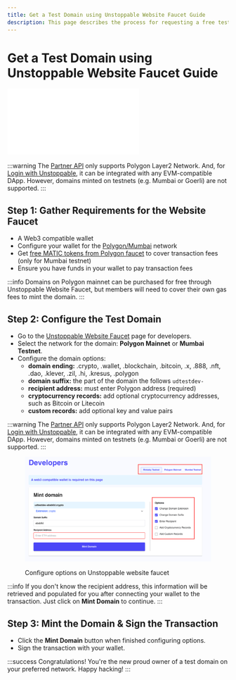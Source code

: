 ```yaml
---
title: Get a Test Domain using Unstoppable Website Faucet Guide
description: This page describes the process for requesting a free test domain as a developer using the Unstoppable Website faucet.
---
```


# Get a Test Domain using Unstoppable Website Faucet Guide

<embed src="/snippets/_test-domain-explain.md" />

:::warning
The [Partner API](/partner/index.md) only supports Polygon Layer2 Network. And, for [Login with Unstoppable](/login-with-unstoppable/get-started-login.md), it can be integrated with any EVM-compatible DApp. However, domains minted on testnets (e.g. Mumbai or Goerli) are not supported.
:::

## Step 1: Gather Requirements for the Website Faucet

* A Web3 compatible wallet
* Configure your wallet for the [Polygon/Mumbai](/manage-domains/guides/add-polygon-to-metamask.md) network
* Get [free MATIC tokens from Polygon faucet](/manage-domains/guides/get-polygon-test-tokens.md) to cover transaction fees (only for Mumbai testnet)
* Ensure you have funds in your wallet to pay transaction fees

:::info
Domains on Polygon mainnet can be purchased for free through Unstoppable Website Faucet, but members will need to cover their own gas fees to mint the domain.
:::

## Step 2: Configure the Test Domain

* Go to the [Unstoppable Website Faucet](https://unstoppabledomains.com/developers/testdomain) page for developers.
* Select the network for the domain: **Polygon Mainnet** or **Mumbai Testnet**.
* Configure the domain options:
  * **domain ending:** .crypto, .wallet, .blockchain, .bitcoin, .x, .888, .nft, .dao, .klever, .zil, .hi, .kresus, .polygon
  * **domain suffix:** the part of the domain the follows `udtestdev-`
  * **recipient address:** must enter Polygon address (required)
  * **cryptocurrency records:** add optional cryptocurrency addresses, such as Bitcoin or Litecoin
  * **custom records:** add optional key and value pairs

:::warning
The [Partner API](/partner/index.md) only supports Polygon Layer2 Network. And, for [Login with Unstoppable](/login-with-unstoppable/get-started-login.md), it can be integrated with any EVM-compatible DApp. However, domains minted on testnets (e.g. Mumbai or Goerli) are not supported.
:::

<figure>

![Configure options on Unstoppable website faucet](/images/website-faucet-options.png)

<figcaption>Configure options on Unstoppable website faucet</figcaption>
</figure>

:::info
If you don't know the recipient address, this information will be retrieved and populated for you after connecting your wallet to the transaction. Just click on **Mint Domain** to continue.
:::

## Step 3: Mint the Domain & Sign the Transaction

* Click the **Mint Domain** button when finished configuring options.
* Sign the transaction with your wallet.

:::success Congratulations!
You're the new proud owner of a test domain on your preferred network. Happy hacking!
:::
